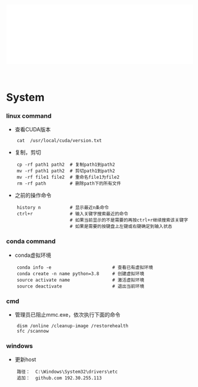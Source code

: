 <div id="navifation" class='headbar'>
    <iframe id='head' align="center" width="100%" height="160" src="others_show.html"  frameborder="no" border="0" marginwidth="0" marginheight="px" scrolling="no" ></iframe>
</div>
<style>
    .headbar{text-align:center}
    .iframe{margin:0 auto;}
</style>
<script>
    var oDiv = document.getElementById('head');
    oDiv.style.position = 'fixed'; oDiv.style.top = '0px'; oDiv.style.left = '0px';
    document.title="others/git";
</script>
<br><br>
<!-- ___________________________________________ -->
<!-- ___________________________________________ -->

# System

### linux command

* 查看CUDA版本
``` linux
    cat  /usr/local/cuda/version.txt 
```

* 复制，剪切
``` shell
    cp -rf path1 path2  # 复制path1到path2
    mv -rf path1 path2  # 剪切path1到path2
    mv -rf file1 file2  # 重命名file1为file2
    rm -rf path         # 删除path下的所有文件
```

* 之前的操作命令
``` shell
    history n           # 显示最近n条命令
    ctrl+r              # 输入关键字搜索最近的命令
                        # 如果当前显示的不是需要的再按ctrl+r继续搜索该关键字
                        # 如果是需要的按键盘上左键或右键确定到输入状态
```


### conda command
* conda虚拟环境
``` shell
    conda info -e                       # 查看已有虚拟环境
    conda create -n name python=3.8     # 创建虚拟环境
    source activate name                # 激活虚拟环境
    source deactivate                   # 退出当前环境
```

### cmd

* 管理员已阻止mmc.exe，依次执行下面的命令
``` shell
    dism /online /cleanup-image /restorehealth
    sfc /scannow
```

### windows
* 更新host
``` shell
    路径：  C:\Windows\System32\drivers\etc
    追加：  github.com 192.30.255.113
```